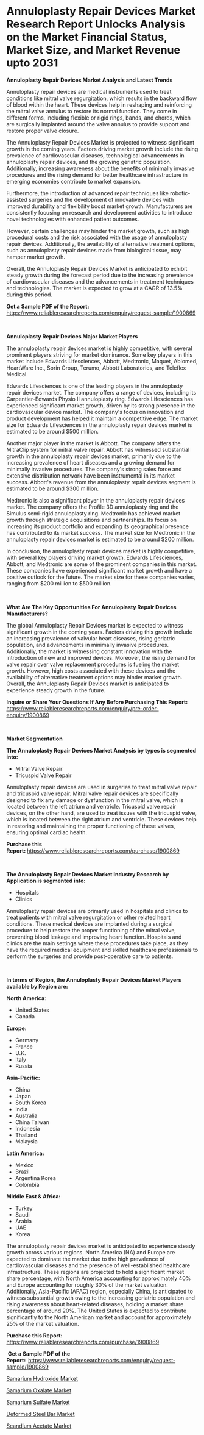 <p><h1>Annuloplasty Repair Devices Market Research Report Unlocks Analysis on the Market Financial Status, Market Size, and Market Revenue upto 2031</h1></p><p><strong>Annuloplasty Repair Devices Market Analysis and Latest Trends</strong></p>
<p><p>Annuloplasty repair devices are medical instruments used to treat conditions like mitral valve regurgitation, which results in the backward flow of blood within the heart. These devices help in reshaping and reinforcing the mitral valve annulus to restore its normal function. They come in different forms, including flexible or rigid rings, bands, and chords, which are surgically implanted around the valve annulus to provide support and restore proper valve closure.</p><p>The Annuloplasty Repair Devices Market is projected to witness significant growth in the coming years. Factors driving market growth include the rising prevalence of cardiovascular diseases, technological advancements in annuloplasty repair devices, and the growing geriatric population. Additionally, increasing awareness about the benefits of minimally invasive procedures and the rising demand for better healthcare infrastructure in emerging economies contribute to market expansion.</p><p>Furthermore, the introduction of advanced repair techniques like robotic-assisted surgeries and the development of innovative devices with improved durability and flexibility boost market growth. Manufacturers are consistently focusing on research and development activities to introduce novel technologies with enhanced patient outcomes.</p><p>However, certain challenges may hinder the market growth, such as high procedural costs and the risk associated with the usage of annuloplasty repair devices. Additionally, the availability of alternative treatment options, such as annuloplasty repair devices made from biological tissue, may hamper market growth.</p><p>Overall, the Annuloplasty Repair Devices Market is anticipated to exhibit steady growth during the forecast period due to the increasing prevalence of cardiovascular diseases and the advancements in treatment techniques and technologies. The market is expected to grow at a CAGR of 13.5% during this period.</p></p>
<p><strong>Get a Sample PDF of the Report:&nbsp;</strong> <a href="https://www.reliableresearchreports.com/enquiry/request-sample/1900869">https://www.reliableresearchreports.com/enquiry/request-sample/1900869</a></p>
<p>&nbsp;</p>
<p><strong>Annuloplasty Repair Devices Major Market Players</strong></p>
<p><p>The annuloplasty repair devices market is highly competitive, with several prominent players striving for market dominance. Some key players in this market include Edwards Lifesciences, Abbott, Medtronic, Maquet, Abiomed, HeartWare Inc., Sorin Group, Terumo, Abbott Laboratories, and Teleflex Medical.</p><p>Edwards Lifesciences is one of the leading players in the annuloplasty repair devices market. The company offers a range of devices, including its Carpentier-Edwards Physio II annuloplasty ring. Edwards Lifesciences has experienced significant market growth, driven by its strong presence in the cardiovascular device market. The company's focus on innovation and product development has helped it maintain a competitive edge. The market size for Edwards Lifesciences in the annuloplasty repair devices market is estimated to be around $500 million.</p><p>Another major player in the market is Abbott. The company offers the MitraClip system for mitral valve repair. Abbott has witnessed substantial growth in the annuloplasty repair devices market, primarily due to the increasing prevalence of heart diseases and a growing demand for minimally invasive procedures. The company's strong sales force and extensive distribution network have been instrumental in its market success. Abbott's revenue from the annuloplasty repair devices segment is estimated to be around $300 million.</p><p>Medtronic is also a significant player in the annuloplasty repair devices market. The company offers the Profile 3D annuloplasty ring and the Simulus semi-rigid annuloplasty ring. Medtronic has achieved market growth through strategic acquisitions and partnerships. Its focus on increasing its product portfolio and expanding its geographical presence has contributed to its market success. The market size for Medtronic in the annuloplasty repair devices market is estimated to be around $200 million.</p><p>In conclusion, the annuloplasty repair devices market is highly competitive, with several key players driving market growth. Edwards Lifesciences, Abbott, and Medtronic are some of the prominent companies in this market. These companies have experienced significant market growth and have a positive outlook for the future. The market size for these companies varies, ranging from $200 million to $500 million.</p></p>
<p>&nbsp;</p>
<p><strong>What Are The Key Opportunities For Annuloplasty Repair Devices Manufacturers?</strong></p>
<p><p>The global Annuloplasty Repair Devices market is expected to witness significant growth in the coming years. Factors driving this growth include an increasing prevalence of valvular heart diseases, rising geriatric population, and advancements in minimally invasive procedures. Additionally, the market is witnessing constant innovation with the introduction of new and improved devices. Moreover, the rising demand for valve repair over valve replacement procedures is fueling the market growth. However, high costs associated with these devices and the availability of alternative treatment options may hinder market growth. Overall, the Annuloplasty Repair Devices market is anticipated to experience steady growth in the future.</p></p>
<p><strong>Inquire or Share Your Questions If Any Before Purchasing This Report:</strong> <a href="https://www.reliableresearchreports.com/enquiry/pre-order-enquiry/1900869">https://www.reliableresearchreports.com/enquiry/pre-order-enquiry/1900869</a></p>
<p>&nbsp;</p>
<p><strong>Market Segmentation</strong></p>
<p><strong>The Annuloplasty Repair Devices Market Analysis by types is segmented into:</strong></p>
<p><ul><li>Mitral Valve Repair</li><li>Tricuspid Valve Repair</li></ul></p>
<p><p>Annuloplasty repair devices are used in surgeries to treat mitral valve repair and tricuspid valve repair. Mitral valve repair devices are specifically designed to fix any damage or dysfunction in the mitral valve, which is located between the left atrium and ventricle. Tricuspid valve repair devices, on the other hand, are used to treat issues with the tricuspid valve, which is located between the right atrium and ventricle. These devices help in restoring and maintaining the proper functioning of these valves, ensuring optimal cardiac health.</p></p>
<p><strong>Purchase this Report:&nbsp;</strong><a href="https://www.reliableresearchreports.com/purchase/1900869">https://www.reliableresearchreports.com/purchase/1900869</a></p>
<p>&nbsp;</p>
<p><strong>The Annuloplasty Repair Devices Market Industry Research by Application is segmented into:</strong></p>
<p><ul><li>Hospitals</li><li>Clinics</li></ul></p>
<p><p>Annuloplasty repair devices are primarily used in hospitals and clinics to treat patients with mitral valve regurgitation or other related heart conditions. These medical devices are implanted during a surgical procedure to help restore the proper functioning of the mitral valve, preventing blood leakage and improving heart function. Hospitals and clinics are the main settings where these procedures take place, as they have the required medical equipment and skilled healthcare professionals to perform the surgeries and provide post-operative care to patients.</p></p>
<p>&nbsp;</p>
<p><strong>In terms of Region, the Annuloplasty Repair Devices Market Players available by Region are:</strong></p>
<p>
    <p> <strong> North America: </strong>
        <ul>
            <li>United States</li>
            <li>Canada</li>
        </ul>
        </p> 
    <p> <strong> Europe: </strong>
        <ul>
            <li>Germany</li>
            <li>France</li>
            <li>U.K.</li>
            <li>Italy</li>
            <li>Russia</li>
        </ul>
        </p> 
    <p> <strong> Asia-Pacific: </strong>
        <ul>
            <li>China</li>
            <li>Japan</li>
            <li>South Korea</li>
            <li>India</li>
            <li>Australia</li>
            <li>China Taiwan</li>
            <li>Indonesia</li>
            <li>Thailand</li>
            <li>Malaysia</li>
        </ul>
        </p> 
    <p> <strong> Latin America: </strong>
        <ul>
            <li>Mexico</li>
            <li>Brazil</li>
            <li>Argentina Korea</li>
            <li>Colombia</li>
        </ul>
        </p> 
    <p> <strong> Middle East & Africa: </strong>
        <ul>
            <li>Turkey</li>
            <li>Saudi</li>
            <li>Arabia</li>
            <li>UAE</li>
            <li>Korea</li>
        </ul>
    </p>
    </p>
<p><p>The annuloplasty repair devices market is anticipated to experience steady growth across various regions. North America (NA) and Europe are expected to dominate the market due to the high prevalence of cardiovascular diseases and the presence of well-established healthcare infrastructure. These regions are projected to hold a significant market share percentage, with North America accounting for approximately 40% and Europe accounting for roughly 30% of the market valuation. Additionally, Asia-Pacific (APAC) region, especially China, is anticipated to witness substantial growth owing to the increasing geriatric population and rising awareness about heart-related diseases, holding a market share percentage of around 20%. The United States is expected to contribute significantly to the North American market and account for approximately 25% of the market valuation.</p></p>
<p><strong>Purchase this Report: </strong><a href="https://www.reliableresearchreports.com/purchase/1900869">https://www.reliableresearchreports.com/purchase/1900869</a></p>
<p>&nbsp;<strong>Get a Sample PDF of the Report:&nbsp;&nbsp;</strong><a href="https://www.reliableresearchreports.com/enquiry/request-sample/1900869">https://www.reliableresearchreports.com/enquiry/request-sample/1900869</a></p>
<p><strong></strong></p>
<p><p><a href="https://medium.com/@aarongreen1979/samarium-hydroxide-market-size-cagr-trends-2024-2030-aa20c2f6c019">Samarium Hydroxide Market</a></p><p><a href="https://medium.com/@aarongreen1979/samarium-oxalate-market-the-key-to-successful-business-strategy-forecast-till-2031-558bafb9ca7d">Samarium Oxalate Market</a></p><p><a href="https://medium.com/@aarongreen1979/samarium-sulfate-market-insight-market-trends-growth-forecasted-from-2024-to-2031-39442ac1bdfb">Samarium Sulfate Market</a></p><p><a href="https://medium.com/@aarongreen1979/analyzing-deformed-steel-bar-market-global-industry-perspective-and-forecast-2024-to-2031-2456fd8f0b5c">Deformed Steel Bar Market</a></p><p><a href="https://medium.com/@aarongreen1979/scandium-acetate-market-exploring-market-share-market-trends-and-future-growth-36b36f0c1d73">Scandium Acetate Market</a></p></p>